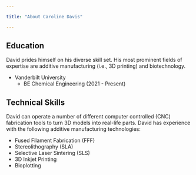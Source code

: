 ```yaml
---

title: "About Caroline Davis"

---
```


## Education

David prides himself on his diverse skill set. His most prominent fields of expertise are additive manufacturing (i.e., 3D printing) and biotechnology. 

* Vanderbilt University
  * BE Chemical Engineering (2021 - Present)

## Technical Skills

David can operate a number of different computer controlled (CNC) fabrication tools to turn 3D models into real-life parts. David has experience with the following additive manufacturing technologies:

* Fused Filament Fabrication (FFF)
* Stereolithography (SLA)
* Selective Laser Sintering (SLS)
* 3D Inkjet Printing
* Bioplotting

